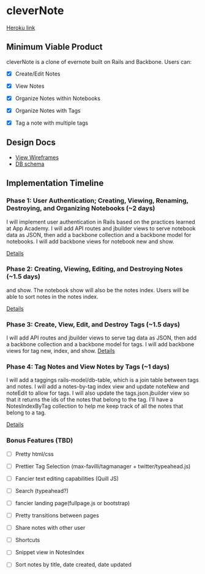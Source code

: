 # cleverNote

[Heroku link][heroku]

[heroku]: https://clevernote-oscar.herokuapp.com/

## Minimum Viable Product
cleverNote is a clone of evernote built on Rails and Backbone. Users can:

<!-- This is a Markdown checklist. Use it to keep track of your progress! -->

- [x] Create/Edit Notes
- [x] View Notes
- [x] Organize Notes within Notebooks
- [x] Organize Notes with Tags
- [x] Tag a note with multiple tags


## Design Docs
* [View Wireframes][views]
* [DB schema][schema]

[views]: ./docs/views.md
[schema]: ./docs/schema.md

## Implementation Timeline

### Phase 1: User Authentication; Creating, Viewing, Renaming, Destroying, and Organizing Notebooks (~2 days)

I will implement user authentication in Rails based on the practices learned at
App Academy. I will add API routes and jbuilder views to serve notebook data as
JSON, then add a backbone collection and a backbone model for notebooks. I will
add backbone views for notebook new and show.

[Details][phase-one]

### Phase 2: Creating, Viewing, Editing, and Destroying Notes (~1.5 days)
and show. The notebook show will also be the notes index. Users will be able to
sort notes in the notes index.

[Details][phase-two]

### Phase 3: Create, View, Edit, and Destroy Tags (~1.5 days)
I will add API routes and jbuilder views to serve tag data as
JSON, then add a backbone collection and a backbone model for tags. I will
add backbone views for tag new, index, and show.
[Details][phase-three]

### Phase 4: Tag Notes and View Notes by Tags (~1 days)
I will add a taggings rails-model/db-table, which is a join table between tags
and notes. I will add a notes-by-tag index view and update noteNew and noteEdit
to allow for tags. I will also update the tags.json.jbuilder view so that it
returns the ids of the notes that belong to the tag. I'll have a NotesIndexByTag
collection to help me keep track of all the notes that belong to a tag.

[Details][phase-four]

### Bonus Features (TBD)
- [ ] Pretty html/css
- [ ] Prettier Tag Selection (max-favilli/tagmanager + twitter/typeahead.js)
- [ ] Fancier text editing capabilities (Quill JS)
- [ ] Search (typeahead?)
- [ ] fancier landing page(fullpage.js or bootstrap)
- [ ] Pretty transitions between pages 
- [ ] Share notes with other user
- [ ] Shortcuts
- [ ] Snippet view in NotesIndex
- [ ] Sort notes by title, date created, date updated




[phase-one]: ./docs/phases/phase1.md
[phase-two]: ./docs/phases/phase2.md
[phase-three]: ./docs/phases/phase3.md
[phase-four]: ./docs/phases/phase4.md
